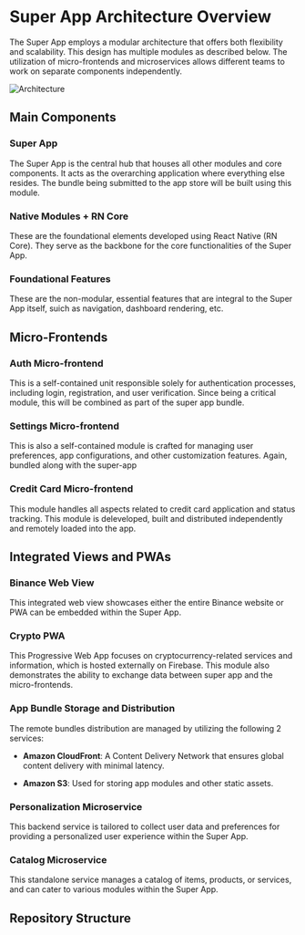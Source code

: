 # Super App Architecture Overview

The Super App employs a modular architecture that offers both flexibility and scalability. This design has multiple modules as described below. The utilization of micro-frontends and microservices allows different teams to work on separate components independently.

![Architecture](architecture.png")


## Main Components

### **Super App**
The Super App is the central hub that houses all other modules and core components. It acts as the overarching application where everything else resides. The bundle being submitted to the app store will be built using this module.


### **Native Modules + RN Core**
These are the foundational elements developed using React Native (RN Core). They serve as the backbone for the core functionalities of the Super App.


### **Foundational Features**
These are the non-modular, essential features that are integral to the Super App itself, suich as navigation, dashboard rendering, etc.


## Micro-Frontends

### **Auth Micro-frontend**
This is a self-contained unit responsible solely for authentication processes, including login, registration, and user verification. Since being a critical module, this will be combined as part of the super app bundle.


### **Settings Micro-frontend**
This is also a self-contained module is crafted for managing user preferences, app configurations, and other customization features. Again, bundled along with the super-app


### **Credit Card Micro-frontend**
This module handles all aspects related to credit card application and status tracking. This module is deleveloped, built and distributed independently and remotely loaded into the app.


## Integrated Views and PWAs

### **Binance Web View**
This integrated web view showcases either the entire Binance website or PWA can be embedded within the Super App.


### **Crypto PWA**
This Progressive Web App focuses on cryptocurrency-related services and information, which is hosted externally on Firebase. This module also demonstrates the ability to exchange data between super app and the micro-frontends.


### **App Bundle Storage and Distribution**
The remote bundles distribution are managed by utilizing the following 2 services: 

- **Amazon CloudFront**: A Content Delivery Network that ensures global content delivery with minimal latency.
  
- **Amazon S3**: Used for storing app modules and other static assets.


### **Personalization Microservice**
This backend service is tailored to collect user data and preferences for providing a personalized user experience within the Super App.

### **Catalog Microservice**
This standalone service manages a catalog of items, products, or services, and can cater to various modules within the Super App.

## Repository Structure


